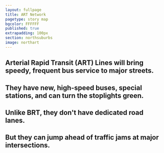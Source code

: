 ```yaml
---
layout: fullpage
title: ART Network
pagetype: story map
bgcolor: FFFFFF
published: true
extrapadding: 100px
section: northsuburbs
image: northart
---
```


## Arterial Rapid Transit (ART) Lines will bring speedy, frequent bus service to major streets. 

## They have new, high-speed buses, special stations, and can turn the stoplights green.

## Unlike BRT, they don't have dedicated road lanes.

## But they can jump ahead of traffic jams at major intersections.